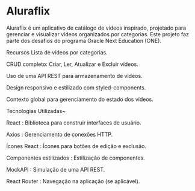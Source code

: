 # Aluraflix

Aluraflix é um aplicativo de catálogo de vídeos inspirado, projetado para gerenciar e visualizar vídeos organizados por categorias. Este projeto faz parte dos desafios do programa Oracle Next Education (ONE).

Recursos
Lista de vídeos por categorias.

CRUD completo: Criar, Ler, Atualizar e Excluir vídeos.

Uso de uma API REST para armazenamento de vídeos.

Design responsivo e estilizado com styled-components.

Contexto global para gerenciamento do estado dos vídeos.

Tecnologias Utilizadas~

React : Biblioteca para construir interfaces de usuário.

Axios : Gerenciamento de conexões HTTP.

Ícones React : Ícones para botões de edição e exclusão.

Componentes estilizados : Estilização de componentes.

MockAPI : Simulação de uma API REST.

React Router : Navegação na aplicação (se aplicável).
